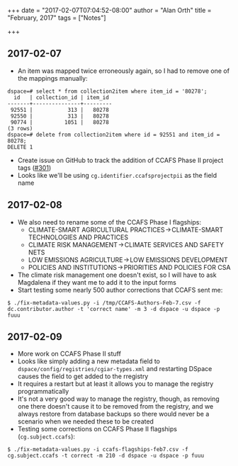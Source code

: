 +++
date = "2017-02-07T07:04:52-08:00"
author = "Alan Orth"
title = "February, 2017"
tags = ["Notes"]

+++
## 2017-02-07

- An item was mapped twice erroneously again, so I had to remove one of the mappings manually:

```
dspace=# select * from collection2item where item_id = '80278';
  id   | collection_id | item_id
-------+---------------+---------
 92551 |           313 |   80278
 92550 |           313 |   80278
 90774 |          1051 |   80278
(3 rows)
dspace=# delete from collection2item where id = 92551 and item_id = 80278;
DELETE 1
```

- Create issue on GitHub to track the addition of CCAFS Phase II project tags ([#301](https://github.com/ilri/DSpace/issues/301))
- Looks like we'll be using `cg.identifier.ccafsprojectpii` as the field name

<!--more-->

## 2017-02-08

- We also need to rename some of the CCAFS Phase I flagships:
  - CLIMATE-SMART AGRICULTURAL PRACTICES → CLIMATE-SMART TECHNOLOGIES AND PRACTICES
  - CLIMATE RISK MANAGEMENT → CLIMATE SERVICES AND SAFETY NETS
  - LOW EMISSIONS AGRICULTURE → LOW EMISSIONS DEVELOPMENT
  - POLICIES AND INSTITUTIONS → PRIORITIES AND POLICIES FOR CSA
- The climate risk management one doesn't exist, so I will have to ask Magdalena if they want me to add it to the input forms
- Start testing some nearly 500 author corrections that CCAFS sent me:

```
$ ./fix-metadata-values.py -i /tmp/CCAFS-Authors-Feb-7.csv -f dc.contributor.author -t 'correct name' -m 3 -d dspace -u dspace -p fuuu
```

## 2017-02-09

- More work on CCAFS Phase II stuff
- Looks like simply adding a new metadata field to `dspace/config/registries/cgiar-types.xml` and restarting DSpace causes the field to get added to the rregistry
- It requires a restart but at least it allows you to manage the registry programmatically
- It's not a very good way to manage the registry, though, as removing one there doesn't cause it to be removed from the registry, and we always restore from database backups so there would never be a scenario when we needed these to be created
- Testing some corrections on CCAFS Phase II flagships (`cg.subject.ccafs`):

```
$ ./fix-metadata-values.py -i ccafs-flagships-feb7.csv -f cg.subject.ccafs -t correct -m 210 -d dspace -u dspace -p fuuu
```
